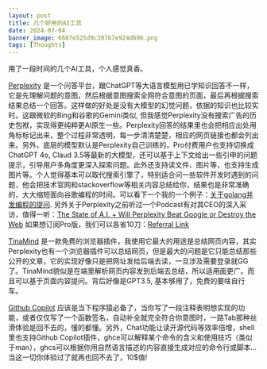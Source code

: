 ```yaml
---
layout: post
title: 几个好用的AI工具
date: 2024-07-04
banner_image: 6687e525d9c307b7e924d696.png
tags: [Thoughts]
---
```


用了一段时间的几个AI工具，个人感觉真香。

<!--more-->

[Perplexity](https://www.perplexity.ai/) 是一个问答平台，跟ChatGPT等大语言模型用已学知识回答不一样，它是先理解问题的意图，然后根据意图搜索全网符合意图的页面，最后再根据搜索结果总结一个回答。这样做的好处是没有大模型的幻觉问题，依据的知识也比较实时。这跟微软的Bing和谷歌的Gemini类似, 但我感觉Perplexity没有搜索广告的历史包袱，实现得更纯粹更AI原生一些。Perplexity回答的结果里也会把相应出处用角标标记出来，整个过程非常透明，每一步清清楚楚，相应的网页链接也都会列出来。另外，底层的模型默认是Perplexity自己训练的，Pro付费用户也支持切换成ChatGPT 4o, Claud 3.5等最新的大模型，还可以基于上下文给出一些引申的问题提示，引导用户多角度更深入探索问题。此外还支持读文件、图片等，也支持生成图片等。个人觉得基本可以取代搜索引擎了，特别适合问一些软件开发时遇到的问题，他会把技术官网和stackoverflow等相关内容总结给你，结果也是非常准确的，大大缩短面向谷歌编程的时间。可以看下一个我的一个例子：[关于golang并发编程的提问](https://www.perplexity.ai/search/wo-xiang-shi-xian-yi-ge-golang-nQvb9Ho6Rv2UL3bsOpk0EQ). 另外关于Perplexity之前听过一个Podcast有对其CEO的深入采访，值得一听：[The State of A.I. + Will Perplexity Beat Google or Destroy the Web](https://podcasts.apple.com/cn/podcast/hard-fork/id1528594034?i=1000645559798)
如果想订阅Pro版，我们可以各省10刀：[Referral Link](https://perplexity.ai/pro?referral_code=K9A62QY5)


[TinaMind](https://tinamind.com/) 是一款免费的浏览器插件，我使用它最大的用途是总结网页内容，其实Perplexity也有一个浏览器插件可以总结网页，但是最大的问题是它只能总结那些公开的文章，它的实现好像只是把网址发给后端去读，一旦涉及需要登录就GG了。TinaMind貌似是在端里解析网页内容发到后端去总结，所以适用面更广。而且可以基于页面内容提问。背后好像是GPT3.5, 基本够用了，免费的要啥自行车。


[Github Copilot](https://github.com/features/copilot) 应该是当下程序猿必备了，当你写了一段注释表明想实现的功能，或者仅仅写了一个函数签名，自动补全就完全符合你意图时，一路Tab那种丝滑体验是回不去的，懂的都懂。另外，Chat功能让读开源代码等效率倍增，shell里也支持Github Copilot插件，ghce可以解释某个命令的含义和使用技巧（类似于man），ghcs可以根据你用自然语言描述的内容直接生成对应的命令行或脚本... 当这一切你体验过了就再也回不去了，10$值!



